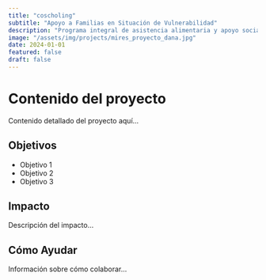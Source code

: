 ```yaml
---
title: "coscholing"
subtitle: "Apoyo a Familias en Situación de Vulnerabilidad"
description: "Programa integral de asistencia alimentaria y apoyo social para familias necesitadas."
image: "/assets/img/projects/mires_proyecto_dana.jpg"
date: 2024-01-01
featured: false
draft: false
---
```


# Contenido del proyecto

Contenido detallado del proyecto aquí...

## Objetivos

- Objetivo 1
- Objetivo 2
- Objetivo 3

## Impacto

Descripción del impacto...

## Cómo Ayudar

Información sobre cómo colaborar...